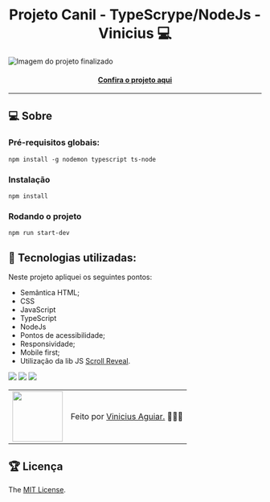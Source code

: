 <h1 align="center">Projeto Canil - TypeScrype/NodeJs - Vinicius 💻</h1>

![Imagem do projeto finalizado](/public/images/projetocanil.gif)

<h4 align="center"><a href="https://github.com/vinimax001/NodeTs-Canil">Confira o projeto aqui</a></h4>

---

## 💻 Sobre

### Pré-requisitos globais:
`npm install -g nodemon typescript ts-node`

### Instalação
`npm install`

### Rodando o projeto
`npm run start-dev`



## 🧠 Tecnologias utilizadas:

Neste projeto apliquei os seguintes pontos:
+ Semântica HTML;
+ CSS
+ JavaScript
+ TypeScript
+ NodeJs
+ Pontos de acessibilidade;
+ Responsividade;
+ Mobile first;
+ Utilização da lib JS <a href="https://scrollrevealjs.org">Scroll Reveal</a>.

<div>
    <img src="https://img.shields.io/badge/HTML5-E34F26?style=for-the-badge&logo=html5&logoColor=white" />
    <img src="https://img.shields.io/badge/CSS3-1572B6?style=for-the-badge&logo=css3&logoColor=white" />
    <img src="https://img.shields.io/badge/JavaScript-F7DF1E?style=for-the-badge&logo=javascript&logoColor=black" />
</div>

<table>
  <tr>
    <td>
      <img src="https://github.com/vinimax001.png" width="100px" />
    </td>
    <td>
      Feito por <a href="https://node-ts-canil-8vsg3huc1-viniciusdevs-projects.vercel.app/">Vinicius Aguiar.</a> 🙋🏿‍♂️
    </td>
  </tr>
</table>

## 🏆 Licença

The [MIT License](./LICENSE).